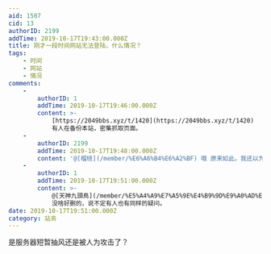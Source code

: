 ```yaml
---
aid: 1507
cid: 13
authorID: 2199
addTime: 2019-10-17T19:43:00.000Z
title: 刚才一段时间网站无法登陆，什么情况？
tags:
    - 时间
    - 网站
    - 情况
comments:
    -
        authorID: 1
        addTime: 2019-10-17T19:46:00.000Z
        content: >-
            [https://2049bbs.xyz/t/1420](https://2049bbs.xyz/t/1420)
            有人在备份本站，密集抓取页面。
    -
        authorID: 2199
        addTime: 2019-10-17T19:48:00.000Z
        content: '@[榴梿](/member/%E6%A6%B4%E6%A2%BF) 哦 原来如此。我还以为有人网络攻击，既然没事这个帖子删了吧。'
    -
        authorID: 1
        addTime: 2019-10-17T19:51:00.000Z
        content: >-
            @[天神九頭鳥](/member/%E5%A4%A9%E7%A5%9E%E4%B9%9D%E9%A0%AD%E9%B3%A5)
            没啥好删的，说不定有人也有同样的疑问。
date: 2019-10-17T19:51:00.000Z
category: 站务
---
```


是服务器短暂抽风还是被人为攻击了？

